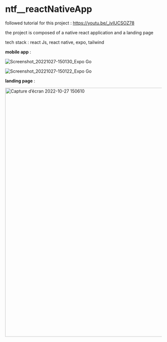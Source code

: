 # ntf__reactNativeApp

followed tutorial for this project : https://youtu.be/_ivIUCSOZ78

the project is composed of a native react application and a landing page 

tech stack : react Js, react native, expo, tailwind


**mobile app** : 


![Screenshot_20221027-150130_Expo Go](https://user-images.githubusercontent.com/99366674/198320663-d9f9f29b-e31b-401f-9c57-7dba4feaba0b.jpg)

![Screenshot_20221027-150122_Expo Go](https://user-images.githubusercontent.com/99366674/198320666-7569e061-1c10-4b37-a360-42c4df6c811d.jpg)

**landing page** : 


<img width="800" alt="Capture d’écran 2022-10-27 150610" src="https://user-images.githubusercontent.com/99366674/198320634-39ca2aeb-056e-483c-8967-d153285ae286.png">
